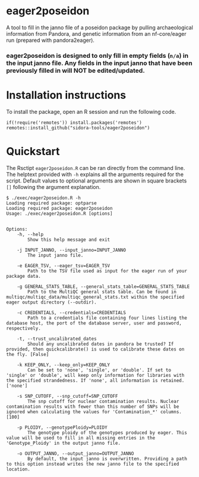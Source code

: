 # eager2poseidon
A tool to fill in the janno file of a poseidon package by pulling archaeological information from Pandora, 
and genetic information from an nf-core/eager run (prepared with pandora2eager).

### eager2poseidon is designed to only fill in empty fields (`n/a`) in the input janno file. Any fields in the input janno that have been previously filled in will NOT be edited/updated.

# Installation instructions
To install the package, open an R session and run the following code.
```
if(!require('remotes')) install.packages('remotes')
remotes::install_github("sidora-tools/eager2poseidon")
```

# Quickstart
The Rsctipt `eager2poseidon.R` can be ran directly from the command line. The helptext provided with `-h` 
explains all the arguments required for the script. Default values to optional arguments are shown in square 
brackets `[]` following the argument explanation.
```
$ ./exec/eager2poseidon.R -h
Loading required package: optparse
Loading required package: eager2poseidon
Usage: ./exec/eager2poseidon.R [options]


Options:
	-h, --help
		Show this help message and exit

	-j INPUT_JANNO, --input_janno=INPUT_JANNO
		The input janno file.

	-e EAGER_TSV, --eager_tsv=EAGER_TSV
		Path to the TSV file used as input for the eager run of your package data.

	-g GENERAL_STATS_TABLE, --general_stats_table=GENERAL_STATS_TABLE
		Path to the MultiQC general stats table. Can be found in multiqc/multiqc_data/multiqc_general_stats.txt within the specified eager output directory (--outdir).

	-c CREDENTIALS, --credentials=CREDENTIALS
		Path to a credentials file containing four lines listing the database host, the port of the database server, user and password, respectively.

	-t, --trust_uncalibrated_dates
		Should any uncalibrated dates in pandora be trusted? If provided, then quickcalibrate() is used to calibrate these dates on the fly. [False]

	-k KEEP_ONLY, --keep_only=KEEP_ONLY
		Can be set to 'none', 'single', or 'double'. If set to 'single' or 'double', will keep only information for libraries with the specified strandedness. If 'none', all information is retained. ['none']

	-s SNP_CUTOFF, --snp_cutoff=SNP_CUTOFF
		The snp cutoff for nuclear contamination results. Nuclear contamination results with fewer than this number of SNPs will be ignored when calculating the values for 'Contamination_*' columns. [100]

	-p PLOIDY, --genotypePloidy=PLOIDY
		The genotype ploidy of the genotypes produced by eager. This value will be used to fill in all missing entries in the 'Genotype_Ploidy' in the output janno file.

	-o OUTPUT_JANNO, --output_janno=OUTPUT_JANNO
		By default, the input janno is overwritten. Providing a path to this option instead writes the new janno file to the specified location.

```

